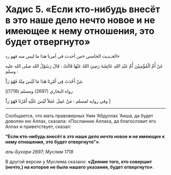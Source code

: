 
# Хадис 5. «Если кто-нибудь внесёт в это наше дело нечто новоe и не имеющее к нему отношения, это будет отвергнуто» 
 
الحـديث الخامس 
«من أحدث في أمرنا هذا ما ليس منه فهو رد» 

 عَنْ أُمِّ الْمُؤْمِنِيْنَ أُمِّ عَبْدِ اللهِ عَائِشَةَ رَضِيَ اللهُ عَنْهَا قَالَتْ : قَالَ رَسُوْلُ الله صلى الله عليه وسلم : 
 
مَنْ أَحْدَثَ فِي أَمْرِنَا هَذَا مَا لَيْسَ مِنْهُ فَهُوَ رَدٌّ. 

[(رواه البخاري (2697) ومسلم (1718 
 
وفي رواية لمسلم : مَنْ عَمِلَ عَمَلاً لَيْسَ عَلَيْهِ أَمْرُنَا فَهُوَ رَدٌّ ] 

<hr>
 
Сообщается, что мать правоверных Умм ‘Абдуллах ‘Аиша, да будет доволен ею Аллах, сказала: «Посланник Аллаха, да благословит его Аллах и приветствует, сказал:

**“Если кто-нибудь внесёт в это наше дело нечто новоe и не имеющее к нему отношения, это будет отвергнуто”»**.

*аль-Бухари 2697; Муслим 1718*

В другой версии у Муслима сказано: **«Деяние того, кто совершит (нечто,) на которое не было нашего указания, будет отвергнуто»**.
